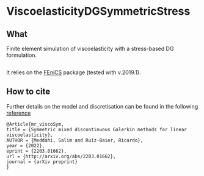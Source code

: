 # ViscoelasticityDGSymmetricStress

## What
Finite element simulation of viscoelasticity with a stress-based DG formulation. 

![]( ) 



It relies on the [FEniCS](https://fenicsproject.org) package (tested with v.2019.1).

## How to cite
Further details on the model and discretisation can be found in the following [reference](http://arxiv.org/abs/2203.01662)

```
@Article{mr_viscoSym,
title = {Symmetric mixed discontinuous Galerkin methods for linear viscoelasticity}, 
AUTHOR = {Meddahi, Salim and Ruiz-Baier, Ricardo},
year = {2022},
eprint = {2203.01662},
url = {http://arxiv.org/abs/2203.01662},
journal = {arXiv preprint}
}
```
